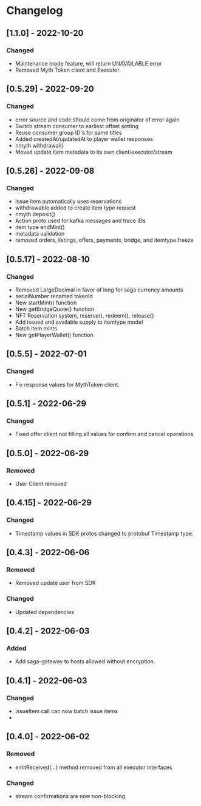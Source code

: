 # Changelog

## [1.1.0] - 2022-10-20
### Changed
* Maintenance mode feature, will return UNAVAILABLE error
* Removed Myth Token client and Executor

## [0.5.29] - 2022-09-20
### Changed
* error source and code should come from originator of error again
* Switch stream consumer to earliest offset setting
* Reuse consumer group ID's for same titles
* Added createdAt/updatedAt to player wallet responses
* nmyth withdrawal()
* Moved update item metadata to its own client/executor/stream

## [0.5.26] - 2022-09-08
### Changed
* issue item automatically uses reservations
* withdrawable added to create item type request
* nmyth deposit() 
* Action proto used for kafka messages and trace IDs
* item type endMint()
* metadata validation
* removed orders, listings, offers, payments, bridge, and itemtype.freeze

## [0.5.17] - 2022-08-10
### Changed
* Removed LargeDecimal in favor of long for saga currency amounts
* serialNumber renamed tokenId
* New startMint() function
* New getBridgeQuote() function
* NFT Reservation system, reserve(), redeem(), release()
* Add issued and available supply to itemtype model
* Batch item mints
* New getPlayerWallet() function

## [0.5.5] - 2022-07-01
### Changed
* Fix response values for MythToken client.

## [0.5.1] - 2022-06-29
### Changed
* Fixed offer client not filling all values for confirm and cancel operations.

## [0.5.0] - 2022-06-29
### Removed
* User Client removed

## [0.4.15] - 2022-06-29
### Changed
* Timestamp values in SDK protos changed to protobuf Timestamp type.

## [0.4.3] - 2022-06-06
### Removed
* Removed update user from SDK
### Changed
* Updated dependencies

## [0.4.2] - 2022-06-03
### Added
* Add saga-gateway to hosts allowed without encryption.

## [0.4.1] - 2022-06-03
### Changed
* issueItem call can now batch issue items
* 
## [0.4.0] - 2022-06-02
### Removed
* emitReceived(...) method removed from all executor interfaces
### Changed
* stream confirmations are now non-blocking








